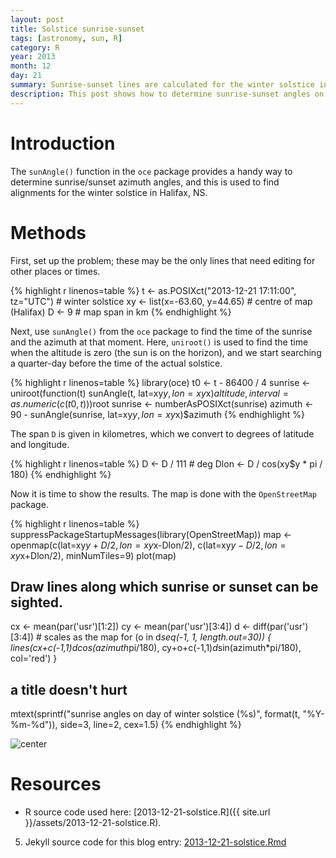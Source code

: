 ```yaml
---
layout: post
title: Solstice sunrise-sunset
tags: [astronomy, sun, R]
category: R
year: 2013
month: 12
day: 21
summary: Sunrise-sunset lines are calculated for the winter solstice in Halifax
description: This post shows how to determine sunrise-sunset angles on the winter solstice in Halifax, NS, Canada.
---
```




# Introduction

The ``sunAngle()`` function in the ``oce`` package provides a handy way to determine sunrise/sunset azimuth angles, and this is used to find alignments for the winter solstice in Halifax, NS.

# Methods

First, set up the problem; these may be the only lines that need editing for other places or times.


{% highlight r linenos=table %}
t <- as.POSIXct("2013-12-21 17:11:00", tz="UTC") # winter solstice
xy <- list(x=-63.60, y=44.65)          # centre of map (Halifax)
D <- 9                                 # map span in km
{% endhighlight %}

Next, use ``sunAngle()`` from the ``oce`` package to find the time of the sunrise and the azimuth at that moment.  Here, ``uniroot()`` is used to find the time when the altitude is zero (the sun is on the horizon), and we start searching a quarter-day before the time of the actual solstice.


{% highlight r linenos=table %}
library(oce)
t0 <- t - 86400 / 4
sunrise <- uniroot(function(t)
                   sunAngle(t, lat=xy$y, lon=xy$x)$altitude,
                   interval=as.numeric(c(t0, t)))$root
sunrise <- numberAsPOSIXct(sunrise)
azimuth <- 90 - sunAngle(sunrise, lat=xy$y, lon=xy$x)$azimuth
{% endhighlight %}

The span ``D`` is given in kilometres, which we convert to degrees of latitude and longitude.


{% highlight r linenos=table %}
D <- D / 111                           # deg
Dlon <- D / cos(xy$y * pi / 180)
{% endhighlight %}


Now it is time to show the results. The map is done with the ``OpenStreetMap`` package.  

{% highlight r linenos=table %}
suppressPackageStartupMessages(library(OpenStreetMap))
map <- openmap(c(lat=xy$y+D/2, lon=xy$x-Dlon/2),
               c(lat=xy$y-D/2, lon=xy$x+Dlon/2),
               minNumTiles=9)
plot(map)
## Draw lines along which sunrise or sunset can be sighted.
cx <- mean(par('usr')[1:2])
cy <- mean(par('usr')[3:4])
d <- diff(par('usr')[3:4]) # scales as the map
for (o in d*seq(-1, 1, length.out=30)) {
    lines(cx+c(-1,1)*d*cos(azimuth*pi/180),
          cy+o+c(-1,1)*d*sin(azimuth*pi/180), col='red')
}
## a title doesn't hurt
mtext(sprintf("sunrise angles on day of winter solstice (%s)",
              format(t, "%Y-%m-%d")), side=3, line=2, cex=1.5)
{% endhighlight %}

![center](http://dankelley.github.io/figs/2013-12-21-solstice/solstice-map-1.png) 

# Resources

* R source code used here: [2013-12-21-solstice.R]({{ site.url }}/assets/2013-12-21-solstice.R).

5. Jekyll source code for this blog entry: [2013-12-21-solstice.Rmd](https://raw.github.com/dankelley/dankelley.github.io/master/assets/2013-12-21-solstice.Rmd)

